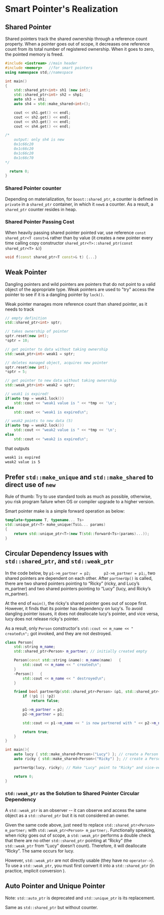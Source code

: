 # Smart Pointer's Realization

## Shared Pointer

Shared pointers track the shared ownership through a reference count property. When a pointer goes out of scope, it decreases one reference count from its total number of registered ownership. When it goes to zero, the pointed memory is freed.

```cpp
#include <iostream> //main header
#include <memory>   //for smart pointers
using namespace std;//namespace

int main()
{
    std::shared_ptr<int> sh1 (new int);   
    std::shared_ptr<int> sh2 = shp1;    
    auto sh3 = sh1;                       
    auto sh4 = std::make_shared<int>();

    cout << sh1.get() << endl;
    cout << sh2.get() << endl;
    cout << sh3.get() << endl;
    cout << sh4.get() << endl;

/* 
    output: only sh4 is new
    0x1c66c20
    0x1c66c20
    0x1c66c20
    0x1c66c70
*/

  return 0;  
}
```

### Shared Pointer counter

Depending on materialization, for `boost::shared_ptr`, a counter is defined in `private` in a `shared_ptr` container, in which it `new`s a counter. As a result, a `shared_ptr` counter resides in heap.

### Shared Pointer Passing Cost

When heavily passing shared pointer pointed var, use reference `const shared_ptr<T const>&` rather than by value (it creates a new pointer every time calling copy constructor `shared_ptr<T>::shared_ptr(const shared_ptr<T> &)`)
```cpp
void f(const shared_ptr<T const>& t) {...} 
```

## Weak Pointer

Dangling pointers and wild pointers are pointers that do not point to a valid object of the appropriate type. Weak pointers are used to "try" access the pointer to see if it is a dangling pointer by `lock()`.

Weak pointer manages more reference count than shared pointer, as it needs to track 

```cpp
// empty definition
std::shared_ptr<int> sptr;

// takes ownership of pointer
sptr.reset(new int);
*sptr = 10;

// get pointer to data without taking ownership
std::weak_ptr<int> weak1 = sptr;

// deletes managed object, acquires new pointer
sptr.reset(new int);
*sptr = 5;

// get pointer to new data without taking ownership
std::weak_ptr<int> weak2 = sptr;

// weak1 is expired!
if(auto tmp = weak1.lock())
    std::cout << "weak1 value is " << *tmp << '\n';
else
    std::cout << "weak1 is expired\n";

// weak2 points to new data (5)
if(auto tmp = weak2.lock())
    std::cout << "weak2 value is " << *tmp << '\n';
else
    std::cout << "weak2 is expired\n";
```
that outputs
```bash
weak1 is expired
weak2 value is 5
```

## Prefer `std::make_unique` and `std::make_shared` to direct use of `new`

Rule of thumb: Try to use standard tools as much as possible, otherwise, you risk program failure when OS or compiler upgrade to a higher version.

Smart pointer make is a simple forward operation as below:
```cpp
template<typename T, typename... Ts>
std::unique_ptr<T> make_unique(Ts&&... params)
{
    return std::unique_ptr<T>(new T(std::forward<Ts>(params)...));
}
```

## Circular Dependency Issues with `std::shared_ptr`, and `std::weak_ptr`

In the code below, by `p1->m_partner = p2;		p2->m_partner = p1;`, two shared pointers are dependent on each other. After `partnerUp()` is called, there are two shared pointers pointing to “Ricky” (ricky, and Lucy’s m_partner) and two shared pointers pointing to “Lucy” (lucy, and Ricky’s m_partner).

At the end of `main()`, the ricky's shared pointer goes out of scope first. However, it finds that its pointer has dependency on lucy's. To avoid dangling pointer issues, it does not deallocate lucy's pointer, and vice versa, lucy does not release ricky's pointer.

As a result, only `Person` constructor's `std::cout << m_name << " created\n";` got invoked, and they are not destroyed.

```cpp
class Person{
	std::string m_name;
	std::shared_ptr<Person> m_partner; // initially created empty

    Person(const std::string &name): m_name(name)	{
		std::cout << m_name << " created\n";
	}
	~Person()	{
		std::cout << m_name << " destroyed\n";
	}

    friend bool partnerUp(std::shared_ptr<Person> &p1, std::shared_ptr<Person> &p2)	{
		if (!p1 || !p2)
			return false;

		p1->m_partner = p2;
		p2->m_partner = p1;

		std::cout << p1->m_name << " is now partnered with " << p2->m_name << '\n';

		return true;
	}
}

int main(){
	auto lucy { std::make_shared<Person>("Lucy") }; // create a Person named "Lucy"
	auto ricky { std::make_shared<Person>("Ricky") }; // create a Person named "Ricky"

	partnerUp(lucy, ricky); // Make "Lucy" point to "Ricky" and vice-versa

	return 0;
}
```

### `std::weak_ptr` as the Solution to Shared Pointer Circular Dependency

A `std::weak_ptr` is an observer -- it can observe and access the same object as a `std::shared_ptr` but it is not considered an owner.

Given the same code above, just need to replace `std::shared_ptr<Person> m_partner;` with `std::weak_ptr<Person> m_partner;`. Functionally speaking, when ricky goes out of scope, a `std::weak_ptr` performs a double check that there are no other `std::shared_ptr` pointing at “Ricky” (the `std::weak_ptr` from “Lucy” doesn’t count). Therefore, it will deallocate “Ricky”. The same occurs for lucy.

However, `std::weak_ptr` are not directly usable (they have no `operator->`). To use a `std::weak_ptr`, you must first convert it into a `std::shared_ptr` (in practice, implicit conversion ).

## Auto Pointer and Unique Pointer

Note: `std::auto_ptr` is deprecated and `std::unique_ptr` is its replacement.

Same as `std::shared_ptr` but without counter.